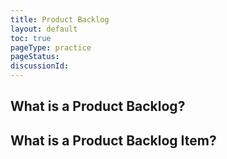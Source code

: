 ```yaml
---
title: Product Backlog
layout: default
toc: true
pageType: practice
pageStatus: 
discussionId: 
---
```


## What is a Product Backlog?

## What is a Product Backlog Item?